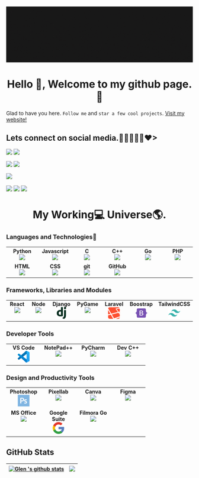 

<!---
Glenn-Po/Glenn-Po is a ✨ special ✨ repository because its `README.md` (this file) appears on your GitHub profile.
You can click the Preview link to take a look at your changes.
--->

![alt "My profile banner - Nfor Glen Yinyu"](https://github.com/Glenn-Po/Glenn-Po/blob/main/profile/banner.gif)

<h1 align="center">
Hello 👋, Welcome to my github page.🏡
</h1>

Glad to have you here. `Follow me` and `star a few cool projects`. [Visit my website!](https://glenn-po.github.io)

## Lets connect on social media.🤳🎨💞💥💝❤>

[![](https://img.shields.io/badge/linkedin-%230077B5.svg?style=for-the-badge&logo=linkedin)](www.linkedin.com/in/glenn-yinyu)
[![](https://img.shields.io/badge/youtube-%230077B5.svg?style=for-the-badge&logo=youtube&logoColor=red&color=red&labelColor=white)](https://bit.ly/3C9t0gw)

[![](https://img.shields.io/badge/telegram-%230077B5.svg?style=for-the-badge&logo=telegram&logoColor=steelblue)](https://t.me/QueueUno)
[![](https://img.shields.io/badge/twitter-%230077B5.svg?style=for-the-badge&logo=twitter&logoColor=white&color=b0b0b0&labelColor=blue)](https://twitter.com/GlenNforY)

[![](https://img.shields.io/badge/whatsapp-%230077B5.svg?style=for-the-badge&logo=whatsapp&logoColor=00ff00&color=005500)](https://wa.me/message/Z5Y3OOXANNH4D1)

[![](https://img.shields.io/badge/youtube-%230077B5.svg?style=for-the-badge&logo=youtube&logoColor=red)](https://bit.ly/3C9t0gw)
[![](https://img.shields.io/badge/youtube-%230077B5.svg?style=for-the-badge&logo=youtube&logoColor=red)](https://bit.ly/3C9t0gw)
[![](https://img.shields.io/badge/youtube-%230077B5.svg?style=for-the-badge&logo=youtube&logoColor=red)](https://bit.ly/3C9t0gw)




<h1 align="center">
 My Working💻 Universe🌎.
</h1>


### Languages and Technologies🎯

<table width="320px">
    <tbody>
        <tr valign="top">
            <td width="80px" align="center">
            <span><strong>Python</strong></span><br>
            <img height="32px" src="https://cdn.jsdelivr.net/gh/devicons/devicon/icons/python/python-original.svg">
            </td>
            <td width="80px" align="center">
            <span><strong>Javascript</strong></span><br>
            <img height="32" src="https://cdn.jsdelivr.net/gh/devicons/devicon/icons/javascript/javascript-original.svg">
            </td>
            <td width="80px" align="center">
            <span><strong>C</strong></span><br>
            <img height="32" src="https://cdn.jsdelivr.net/gh/devicons/devicon/icons/c/c-original.svg">
            </td>
            <td width="80px" align="center">
            <span><strong>C++</strong></span><br>
            <img height="32" src="https://cdn.jsdelivr.net/gh/devicons/devicon/icons/cplusplus/cplusplus-original.svg">
            </td>
            <td width="80px" align="center">
            <span><strong>Go</strong></span><br>
            <img height="32" src="https://cdn.jsdelivr.net/gh/devicons/devicon/icons/go/go-original.svg">
            </td>
            <td width="80px" align="center">
            <span><strong>PHP</strong></span><br>
            <img height="32px" src="https://cdn.jsdelivr.net/gh/devicons/devicon/icons/php/php-original.svg">
            </td>
        </tr>
        <tr valign="top">
            <td width="80px" align="center">
            <span><strong>HTML</strong></span><br>
            <img height="32" src="https://cdn.jsdelivr.net/gh/devicons/devicon/icons/html5/html5-original.svg">
            </td>
            <td width="80px" align="center">
            <span><strong>CSS</strong></span><br>
            <img height="32px" src="https://cdn.jsdelivr.net/gh/devicons/devicon/icons/css3/css3-original.svg">
            </td>
            <td width="80px" align="center">
            <span><strong>git</strong></span><br>
            <img height="32px" src="https://cdn.jsdelivr.net/gh/devicons/devicon/icons/git/git-plain.svg">
            </td>
            <td width="80px" align="center">
            <span><strong>GitHub</strong></span><br>
            <img height="32px" src="https://github.com/devicons/devicon/tree/v2.15.1/icons/github/github-plain.svg">
            </td>
        </tr>
    </tbody>
</table>



### Frameworks, Libraries and Modules

<table width="320px">
    <tbody>
        <tr valign="top">
            <td width="80px" align="center">
            <span><strong>React</strong></span><br>
            <img height="32px" src="https://cdn.jsdelivr.net/gh/devicons/devicon/icons/react/react-original.svg">
            </td>
            <td width="80px" align="center">
            <span><strong>Node</strong></span><br>
            <img height="32px" src="https://cdn.jsdelivr.net/gh/devicons/devicon/icons/nodejs/nodejs-original.svg">
            </td>
            <td width="80px" align="center">
            <span><strong>Django</strong></span><br>
            <img height="32px" src="https://github.com/devicons/devicon/blob/v2.15.1/icons/django/django-plain.svg">
            </td>
            <td width="80px" align="center">
            <span><strong>PyGame</strong></span><br>
            <img height="32px" src="https://www.pygame.org/images/logo_lofi.png">
            </td>
            <td width="80px" align="center">
            <span><strong>Laravel</strong></span><br>
            <img height="32px" src="https://github.com/devicons/devicon/blob/v2.15.1/icons/laravel/laravel-plain.svg">
            </td>
            </td>
            <td width="80px" align="center">
            <span><strong>Boostrap</strong></span><br>
            <img height="32px" src="https://github.com/devicons/devicon/blob/v2.15.1/icons/bootstrap/bootstrap-plain.svg">
            </td>
            <td width="80px" align="center">
            <span><strong>TailwindCSS</strong></span><br>
            <img height="32px" src="https://github.com/devicons/devicon/blob/v2.15.1/icons/tailwindcss/tailwindcss-plain.svg">
            </td>
        <tr>
    </tbody>
</table>

### Developer Tools

<table width="320px">
    <tbody>
        <tr valign="top">
            <td width="80px" align="center">
            <span><strong>VS Code</strong></span><br>
            <img height="32px" src="https://raw.githubusercontent.com/Mempler/Mempler/master/assets//visual-studio-code.svg">
            </td>
            <td width="80px" align="center">
            <span><strong>NotePad++</strong></span><br>
            <img height="32px" src="https://notepad-plus-plus.org/images/logo.svg">
            </td>
            <td width="80px" align="center">
            <span><strong>PyCharm</strong></span><br>
            <img height="32px" src="https://upload.wikimedia.org/wikipedia/commons/thumb/1/1d/PyCharm_Icon.svg/512px-PyCharm_Icon.svg.png?20200803065702">
            </td>
            <td width="80px" align="center">
            <span><strong>Dev C++</strong></span><br>
            <img height="32px" src="https://a.fsdn.com/allura/p/orwelldevcpp/icon?1480458710?&w=90">
            </td>
        </tr>
    </tbody>
</table>

### Design and Productivity Tools

<table width="320px">
    <tbody>
        <tr valign="top">
            <td width="80px" align="center">
            <span><strong>Photoshop</strong></span><br>
            <img height="32px" src="https://github.com/devicons/devicon/blob/v2.15.1/icons/photoshop/photoshop-plain.svg">
            </td>
            <td width="80px" align="center">
            <span><strong>Pixellab</strong></span><br>
            <img height="32px" src="https://play-lh.googleusercontent.com/RjVs74GweoFTmMfpTwONPSpNlZZtjtq54QromAnufPb2k_lQWSGLCHcC87yc_QGkxv3f=s180-rw">
            </td>
            <td width="80px" align="center">
            <span><strong>Canva</strong></span><br>
            <img height="32px" src="https://cdn.jsdelivr.net/gh/devicons/devicon/icons/canva/canva-original.svg">
            </td>
            <td width="80px" align="center">
            <span><strong>Figma</strong></span><br>
            <img height="32px" src="https://cdn.jsdelivr.net/gh/devicons/devicon/icons/figma/figma-original.svg">
            </td>
        </tr>
        <tr valign="top">
            <td width="80px" align="center">
            <span><strong>MS Office</strong></span><br>
            <img height="32px" src="https://www.logo.wine/a/logo/Microsoft_Office/Microsoft_Office-Logo.wine.svg">
            </td>
            <td width="80px" align="center">
            <span><strong>Google Suite</strong></span><br>
            <img height="32px" src="https://github.com/devicons/devicon/blob/v2.15.1/icons/google/google-original.svg">
            </td>
            <td width="80px" align="center">
            <span><strong>Filmora Go</strong></span><br>
            <img height="32px" src="https://neveragain.allstatics.com/2019/assets/icon/logo/filmora-square.svg">
            </td>
        </tr>
    </tbody>
</table>


## GitHub Stats
| <a href="https://github.com/glenn-po/github-readme-stats"><img align="center" src="https://github-readme-stats.vercel.app/api?username=glenn-po&show_icons=true&include_all_commits=true&theme=radical&hide_border=true" alt="Glen 's github stats" /></a> | <a href="https://github.com/glenn-po/github-readme-stats"><img align="center" src="https://github-readme-stats.vercel.app/api/top-langs/?username=glenn-po&layout=compact&theme=radical&hide_border=true" /></a> |
| ------------- | ------------- |

